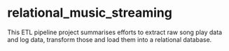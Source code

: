 # relational_music_streaming
This ETL pipeline project summarises efforts to extract raw song play data and log data, transform those and load them into a relational database.

